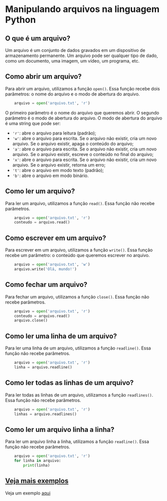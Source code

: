 # Manipulando arquivos na linguagem Python 

## O que é um arquivo?

Um arquivo é um conjunto de dados gravados em um dispositivo de armazenamento permanente. Um arquivo pode ser qualquer tipo de dado, como um documento, uma imagem, um vídeo, um programa, etc.

## Como abrir um arquivo?

Para abrir um arquivo, utilizamos a função `open()`. Essa função recebe dois parâmetros: o nome do arquivo e o modo de abertura do arquivo.

```python
    arquivo = open('arquivo.txt', 'r')
```

O primeiro parâmetro é o nome do arquivo que queremos abrir. O segundo parâmetro é o modo de abertura do arquivo. O modo de abertura do arquivo é uma string que pode ser:

- `'r'`: abre o arquivo para leitura (padrão);
- `'w'`: abre o arquivo para escrita. Se o arquivo não existir, cria um novo arquivo. Se o arquivo existir, apaga o conteúdo do arquivo;
- `'a'`: abre o arquivo para escrita. Se o arquivo não existir, cria um novo arquivo. Se o arquivo existir, escreve o conteúdo no final do arquivo;
- `'x'`: abre o arquivo para escrita. Se o arquivo não existir, cria um novo arquivo. Se o arquivo existir, retorna um erro;
- `'t'`: abre o arquivo em modo texto (padrão);
- `'b'`: abre o arquivo em modo binário.

## Como ler um arquivo?

Para ler um arquivo, utilizamos a função `read()`. Essa função não recebe parâmetros.

```python
    arquivo = open('arquivo.txt', 'r')
    conteudo = arquivo.read()
```

## Como escrever em um arquivo?

Para escrever em um arquivo, utilizamos a função `write()`. Essa função recebe um parâmetro: o conteúdo que queremos escrever no arquivo.

```python
    arquivo = open('arquivo.txt', 'w')
    arquivo.write('Olá, mundo!')
```

## Como fechar um arquivo?

Para fechar um arquivo, utilizamos a função `close()`. Essa função não recebe parâmetros.

```python
    arquivo = open('arquivo.txt', 'r')
    conteudo = arquivo.read()
    arquivo.close()
```

## Como ler uma linha de um arquivo?

Para ler uma linha de um arquivo, utilizamos a função `readline()`. Essa função não recebe parâmetros.

```python
    arquivo = open('arquivo.txt', 'r')
    linha = arquivo.readline()
```

## Como ler todas as linhas de um arquivo?

Para ler todas as linhas de um arquivo, utilizamos a função `readlines()`. Essa função não recebe parâmetros.

```python
    arquivo = open('arquivo.txt', 'r')
    linhas = arquivo.readlines()
```

## Como ler um arquivo linha a linha?

Para ler um arquivo linha a linha, utilizamos a função `readline()`. Essa função não recebe parâmetros.

```python
    arquivo = open('arquivo.txt', 'r')
    for linha in arquivo:
        print(linha)
```

## [Veja mais exemplos](https://github.com/roscibely/data-structure-with-python/blob/main/arquivos/intro_arquivos.ipynb)

Veja um exemplo [aqui](https://github.com/roscibely/data-structure-with-python/blob/develop/arquivos/exemplo_1.py)
